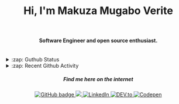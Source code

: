 
<h1 align="center">Hi, I'm Makuza Mugabo Verite </h1> 

<br/>
<h4 align="center">Software Engineer  and open source enthusiast.</h4>
 <br/>


<details>
  <summary>:zap: Guthub Status</summary>
 <p>
  <p align="center"><img width="100%" src="https://github-readme-stats.vercel.app/api?username=makuzaverite&count_private=true&show_icons=true&include_all_commits=true&show_icons=true&theme=tokyonight" /></p>
  </p>
</details>

<details>
  <summary>:zap: Recent Github Activity</summary>

<!--START_SECTION:activity-->
1. 🎉 Merged PR [#1](https://github.com/makuzaverite/X-Deno/pull/1) in [makuzaverite/X-Deno](https://github.com/makuzaverite/X-Deno)
2. 💪 Opened PR [#1](https://github.com/makuzaverite/X-Deno/pull/1) in [makuzaverite/X-Deno](https://github.com/makuzaverite/X-Deno)
3. 🗣 Commented on [#2](https://github.com/KhushrajRathod/slack-rtm-api/issues/2) in [KhushrajRathod/slack-rtm-api](https://github.com/KhushrajRathod/slack-rtm-api)
4. ❗️ Closed issue [#4](https://github.com/makuzaverite/deno-retry/issues/4) in [makuzaverite/deno-retry](https://github.com/makuzaverite/deno-retry)
5. 🎉 Merged PR [#5](https://github.com/makuzaverite/deno-retry/pull/5) in [makuzaverite/deno-retry](https://github.com/makuzaverite/deno-retry)
<!--END_SECTION:activity-->
</details>



<h5 align="center"><em>Find me here on the internet</em></h5>

<p align="center">
 
  <a href="https://github.com/makuzaverite?tab=followers">
    <img src="https://img.shields.io/github/followers/makuzaverite?label=Followers&logo=GitHub&style=for-the-badge" alt="GitHub badge" />
  </a>
  
   <a href="http://twitter.com/makuza_mugabo_v">
    <img src="https://img.shields.io/twitter/follow/makuza_mugabo_v?label=Twitter&logo=twitter&style=for-the-badge" />
  </a>
 
 <a href="https://www.linkedin.com/in/makuza-mugabo-verite-99369a184/" target="_blank">
  <img src="https://img.shields.io/badge/LinkedIn-%230077B5.svg?&style=for-the-badge&logo=LinkedIn&logoColor=white" alt="LinkedIn">
</a>

<a href="https://dev.to/mugaboverite" target="_blank">
   <img src="https://img.shields.io/badge/DEV-%230A0A0A.svg?&style=for-the-badge&logo=DEV.to&logoColor=white" alt="DEV.to">
</a>


<a href="https://codepen.io/makuza-mugabo-verite" target="_blank">
   <img src="https://img.shields.io/badge/Codepen-%230A0A0A.svg?&style=for-the-badge&logo=Codepen&logoColor=white" alt="Codepen">
</a>

</p>
